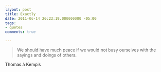 ```yaml
---
layout: post
title: Exactly
date: 2011-06-14 20:23:19.000000000 -05:00
tags:
- quotes
comments: true

---
```

<blockquote>We should have much peace if we would not busy ourselves with the sayings and doings of others.</p></blockquote>
<div class="attribution">Thomas à Kempis</div>

